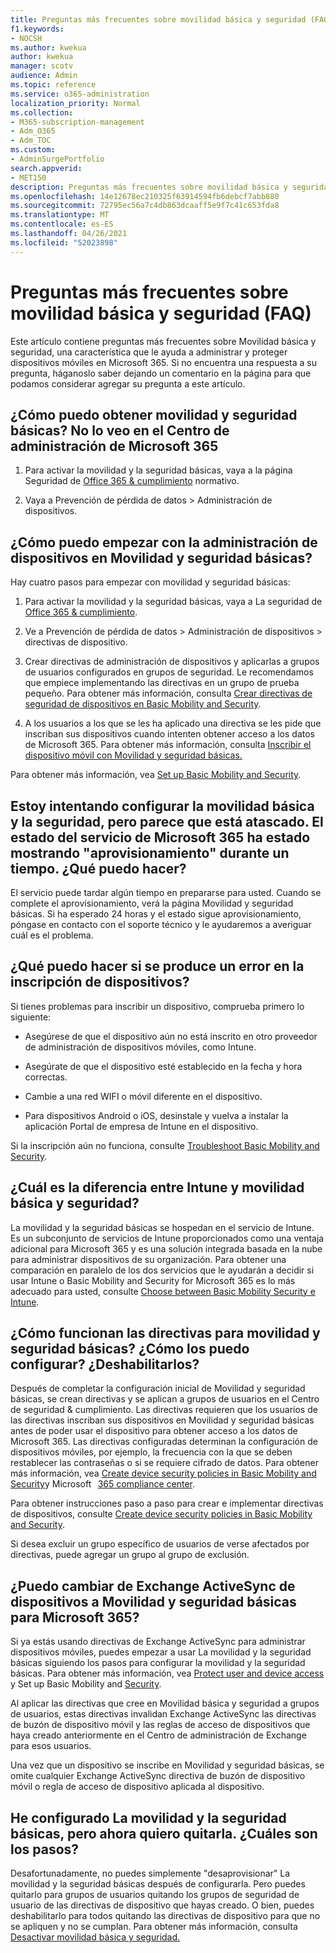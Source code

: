 ```yaml
---
title: Preguntas más frecuentes sobre movilidad básica y seguridad (FAQ)
f1.keywords:
- NOCSH
ms.author: kwekua
author: kwekua
manager: scotv
audience: Admin
ms.topic: reference
ms.service: o365-administration
localization_priority: Normal
ms.collection:
- M365-subscription-management
- Adm_O365
- Adm_TOC
ms.custom:
- AdminSurgePortfolio
search.appverid:
- MET150
description: Preguntas más frecuentes sobre movilidad básica y seguridad.
ms.openlocfilehash: 14e12678ec210325f63914594fb6debcf7abb880
ms.sourcegitcommit: 72795ec56a7c4db863dcaaff5e9f7c41c653fda8
ms.translationtype: MT
ms.contentlocale: es-ES
ms.lasthandoff: 04/26/2021
ms.locfileid: "52023898"
---
```

# <a name="basic-mobility-and-security-frequently-asked-questions-faq"></a>Preguntas más frecuentes sobre movilidad básica y seguridad (FAQ)

Este artículo contiene preguntas más frecuentes sobre Movilidad básica y seguridad, una característica que le ayuda a administrar y proteger dispositivos móviles en Microsoft 365. Si no encuentra una respuesta a su pregunta, háganoslo saber dejando un comentario en la página para que podamos considerar agregar su pregunta a este artículo.

## <a name="how-can-i-get-basic-mobility-and-security-i-dont-see-it-in-the-microsoft-365-admin-center"></a>¿Cómo puedo obtener movilidad y seguridad básicas? No lo veo en el Centro de administración de Microsoft 365

1.  Para activar la movilidad y la seguridad básicas, vaya a la página Seguridad de [Office 365 & cumplimiento](https://protection.office.com/) normativo.

2.  Vaya a Prevención de pérdida de datos > Administración de dispositivos.

## <a name="how-can-i-get-started-with-device-management-in-basic-mobility-and-security"></a>¿Cómo puedo empezar con la administración de dispositivos en Movilidad y seguridad básicas?

Hay cuatro pasos para empezar con movilidad y seguridad básicas: 

1. Para activar la movilidad y la seguridad básicas, vaya a La seguridad de [Office 365 & cumplimiento](https://protection.office.com/).

2. Ve a Prevención de pérdida de datos > Administración de dispositivos > directivas de dispositivo.
    
3. Crear directivas de administración de dispositivos y aplicarlas a grupos de usuarios configurados en grupos de seguridad. Le recomendamos que empiece implementando las directivas en un grupo de prueba pequeño. Para obtener más información, consulta [Crear directivas de seguridad de dispositivos en Basic Mobility and Security](create-device-security-policies.md).

4. A los usuarios a los que se les ha aplicado una directiva se les pide que inscriban sus dispositivos cuando intenten obtener acceso a los datos de Microsoft 365. Para obtener más información, consulta [Inscribir el dispositivo móvil con Movilidad y seguridad básicas.](enroll-your-mobile-device.md)

Para obtener más información, vea [Set up Basic Mobility and Security](set-up.md).

## <a name="im-trying-to-set-up-basic-mobility-and-security-but-it-seems-stuck-the-microsoft-365-service-health-has-been-showing-provisioning-for-a-while-what-can-i-do"></a>Estoy intentando configurar la movilidad básica y la seguridad, pero parece que está atascado. El estado del servicio de Microsoft 365 ha estado mostrando "aprovisionamiento" durante un tiempo. ¿Qué puedo hacer?

El servicio puede tardar algún tiempo en prepararse para usted. Cuando se complete el aprovisionamiento, verá la página Movilidad y seguridad básicas. Si ha esperado 24 horas y el estado sigue aprovisionamiento, póngase en contacto con el soporte técnico y le ayudaremos a averiguar cuál es el problema.

## <a name="what-can-i-do-if-device-enrollment-fails"></a>¿Qué puedo hacer si se produce un error en la inscripción de dispositivos?

Si tienes problemas para inscribir un dispositivo, comprueba primero lo siguiente:

- Asegúrese de que el dispositivo aún no está inscrito en otro proveedor de administración de dispositivos móviles, como Intune.

- Asegúrate de que el dispositivo esté establecido en la fecha y hora correctas.

- Cambie a una red WIFI o móvil diferente en el dispositivo.

- Para dispositivos Android o iOS, desinstale y vuelva a instalar la aplicación Portal de empresa de Intune en el dispositivo.
    
Si la inscripción aún no funciona, consulte [Troubleshoot Basic Mobility and Security](troubleshoot.md).

## <a name="whats-the-difference-between-intune-and-basic-mobility-and-security"></a>¿Cuál es la diferencia entre Intune y movilidad básica y seguridad?

La movilidad y la seguridad básicas se hospedan en el servicio de Intune. Es un subconjunto de servicios de Intune proporcionados como una ventaja adicional para Microsoft 365 y es una solución integrada basada en la nube para administrar dispositivos de su organización. Para obtener una comparación en paralelo de los dos servicios que le ayudarán a decidir si usar Intune o Basic Mobility and Security for Microsoft 365 es lo más adecuado para usted, consulte [Choose between Basic Mobility Security e Intune](choose-between-basic-mobility-and-security-and-intune.md).

## <a name="how-do-policies-work-for-basic-mobility-and-security-how-do-i-set-them-up-disable-them"></a>¿Cómo funcionan las directivas para movilidad y seguridad básicas? ¿Cómo los puedo configurar? ¿Deshabilitarlos?

Después de completar la configuración inicial de Movilidad y seguridad básicas, se crean directivas y se aplican a grupos de usuarios en el Centro de seguridad & cumplimiento. Las directivas requieren que los usuarios de las directivas inscriban sus dispositivos en Movilidad y seguridad básicas antes de poder usar el dispositivo para obtener acceso a los datos de Microsoft 365. Las directivas configuradas determinan la configuración de dispositivos móviles, por ejemplo, la frecuencia con la que se deben restablecer las contraseñas o si se requiere cifrado de datos. Para obtener más información, vea [Create device security policies in Basic Mobility and Security](create-device-security-policies.md)y Microsoft   [365 compliance center](../../compliance/microsoft-365-compliance-center.md).

Para obtener instrucciones paso a paso para crear e implementar directivas de dispositivos, consulte [Create device security policies in Basic Mobility and Security](create-device-security-policies.md).

Si desea excluir un grupo específico de usuarios de verse afectados por directivas, puede agregar un grupo al grupo de exclusión.

## <a name="can-i-switch-from-exchange-activesync-device-management-to-basic-mobility-and-security-for-microsoft-365"></a>¿Puedo cambiar de Exchange ActiveSync de dispositivos a Movilidad y seguridad básicas para Microsoft 365?

Si ya estás usando directivas de Exchange ActiveSync para administrar dispositivos móviles, puedes empezar a usar La movilidad y la seguridad básicas siguiendo los pasos para configurar la movilidad y la seguridad básicas. Para obtener más información, vea [Protect user and device access](../../compliance/protect-access-to-data-and-services.md) y Set up Basic Mobility and [Security](set-up.md).

Al aplicar las directivas que cree en Movilidad básica y seguridad a grupos de usuarios, estas directivas invalidan Exchange ActiveSync las directivas de buzón de dispositivo móvil y las reglas de acceso de dispositivos que haya creado anteriormente en el Centro de administración de Exchange para esos usuarios.

Una vez que un dispositivo se inscribe en Movilidad y seguridad básicas, se omite cualquier Exchange ActiveSync directiva de buzón de dispositivo móvil o regla de acceso de dispositivo aplicada al dispositivo.

## <a name="i--set-up-basic-mobility-and-security-but-now-i-want-to-remove-it-what-are-the-steps"></a>He configurado La movilidad y la seguridad básicas, pero ahora quiero quitarla. ¿Cuáles son los pasos?

Desafortunadamente, no puedes simplemente "desaprovisionar" La movilidad y la seguridad básicas después de configurarla. Pero puedes quitarlo para grupos de usuarios quitando los grupos de seguridad de usuario de las directivas de dispositivo que hayas creado. O bien, puedes deshabilitarlo para todos quitando las directivas de dispositivo para que no se apliquen y no se cumplan. Para obtener más información, consulta [Desactivar movilidad básica y seguridad.](turn-off.md)